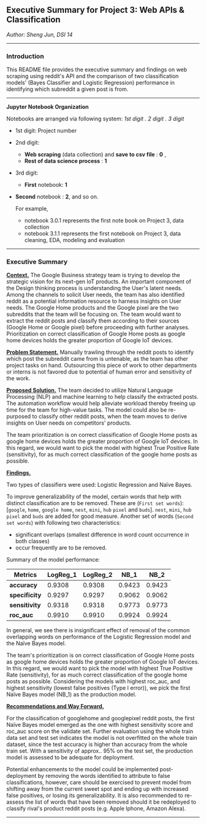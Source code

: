 
##  Executive Summary for Project 3: Web APIs & Classification

_Author: Sheng Jun, DSI 14_

---

### Introduction 

This README file provides the executive summary and findings on web scraping using reddit's API and the comparison of two classification models' (Bayes Classifier and Logistic Regression) performance in identifying which subreddit a given post is from. 

---

**Jupyter Notebook Organization**

Notebooks are arranged via following system: *1st digit . 2 digit . 3 digit*

- 1st digit: Project number

- 2nd digit: 

  - **Web scraping** (data collection) and **save to csv file** : **0** , 
  - **Rest of data science process** : **1**

- 3rd digit:  

  - **First** notebook: **1** 
- **Second** notebook : **2**, and so on.
  
  For example,
  
  - notebook 3.0.1 represents the first note book on Project 3, data collection
  - notebook 3.1.1 represents the first notebook on Project 3, data cleaning, EDA, modeling and evaluation

---

### Executive Summary
**<u>Context.</u>** The Google Business strategy team is trying to develop the strategic vision for its next-gen IoT products. An important component of the Design thinking process is understanding the User's latent needs. Among the channels to solicit User needs, the team has also identified reddit as a potential information resource to harness insights on User needs. The Google Home products and the Google pixel are the two subreddits that the team will be focusing on. The team would want to extract the reddit posts and classify them according to their sources (Google Home or Google pixel) before proceeding with further analyses. Prioritization on correct classification of Google Home posts as google home devices holds the greater proportion of Google IoT devices.

**<u>Problem Statement.</u>** Manually trawling through the reddit posts to identify which post the subreddit came from is untenable, as the team has other project tasks on hand. Outsourcing this piece of work to other departments or interns is not favored due to potential of human error and sensitivity of the work. 

**<u>Proposed Solution.</u>** The team decided to utilize Natural Language Processing (NLP) and machine learning to help classify the extracted posts. The automation workflow would help alleviate workload thereby freeing up time for the team for high-value tasks. The model could also be re-purposed to classify other reddit posts, when the team moves to derive insights on User needs on competitors' products. 

The team prioritization is on correct classification of Google Home posts as google home devices holds the greater proportion of Google IoT devices. In this regard, we would want to pick the model with highest True Positive Rate (sensitivity), for as much correct classification of the google home posts as possible.

**<u>Findings.</u>**

Two types of classifiers were used: Logistic Regression and Naïve Bayes. 

To improve generalizability of the model, certain words that help with distinct classification are to be removed. These are (`First set words`): [`google`, `home`, `google home`, `nest`, `mini`, `hub` `pixel` and `buds`]. `nest`, `mini`, `hub` `pixel` and `buds` are added for good measure. Another set of words (`Second set words`) with following two characteristics:

- significant overlaps (smallest difference in word count occurrence in both classes)
- occur frequently are to be removed.

Summary of the model performance:

| Metrics         | LogReg_1 | LogReg_2 | NB_1   | NB_2   |
| --------------- | -------- | -------- | ------ | ------ |
| **accuracy**    | 0.9308   | 0.9308   | 0.9423 | 0.9423 |
| **specificity** | 0.9297   | 0.9297   | 0.9062 | 0.9062 |
| **sensitivity** | 0.9318   | 0.9318   | 0.9773 | 0.9773 |
| **roc_auc**     | 0.9910   | 0.9910   | 0.9924 | 0.9924 |

In general, we see there is insignificant effect of removal of the common overlapping words on performance of the Logistic Regression model and the Naïve Bayes model. 

The team's prioritization is on correct classification of Google Home posts as google home devices holds the greater proportion of Google IoT devices. In this regard, we would want to pick the model with highest True Positive Rate (sensitivity), for as much correct classification of the google home posts as possible. Considering the models with highest roc_auc, and highest sensitivity (lowest false positives (Type I error)), we pick the first Naïve Bayes model (NB_1) as the production model.

**<u>Recommendations and Way Forward.</u>**

For the classification of googlehome and googlepixel reddit posts, the first Naïve Bayes model emerged as the one with highest sensitivity score and roc_auc score on the validate set. Further evaluation using the whole train data set and test set indicates the model is not overfitted on the whole train dataset, since the test accuracy is higher than accuracy from the whole train set. With a sensitivity of approx.. 95% on the test set, the production model is assessed to be adequate for deployment. 

Potential enhancements to the model could be implemented post-deployment by removing the words identified to attribute to false classifications, however, care should be exercised to prevent model from shifting away from the current sweet spot and ending up with increased false positives, or losing its generalizability. It is also recommended to re-assess the list of words that have been removed should it be redeployed to classify rival's product reddit posts (e.g. Apple Iphone, Amazon Alexa).

---

